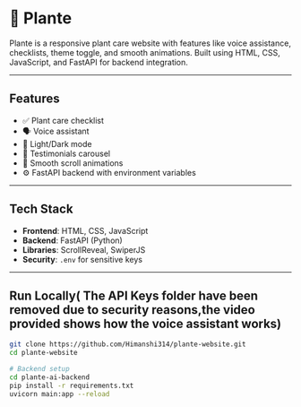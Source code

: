 # 🌱 Plante

Plante is a responsive plant care website with features like voice assistance, checklists, theme toggle, and smooth animations. Built using HTML, CSS, JavaScript, and FastAPI for backend integration.

---

## Features

- ✅ Plant care checklist
- 🗣️ Voice assistant
- 🌙 Light/Dark mode
- 💬 Testimonials carousel
- 🔄 Smooth scroll animations
- ⚙️ FastAPI backend with environment variables

---

## Tech Stack

- **Frontend**: HTML, CSS, JavaScript  
- **Backend**: FastAPI (Python)  
- **Libraries**: ScrollReveal, SwiperJS  
- **Security**: `.env` for sensitive keys

---

## Run Locally( The API Keys folder have been removed due to security reasons,the video provided shows how the voice assistant works)

```bash
git clone https://github.com/Himanshi314/plante-website.git
cd plante-website

# Backend setup
cd plante-ai-backend
pip install -r requirements.txt
uvicorn main:app --reload

